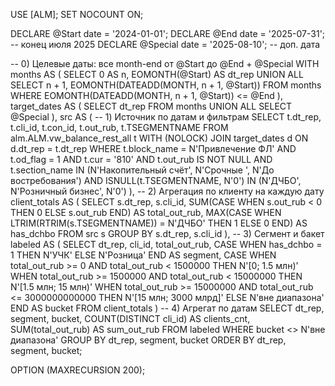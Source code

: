USE [ALM];
SET NOCOUNT ON;

DECLARE @Start    date = '2024-01-01';
DECLARE @End      date = '2025-07-31';  -- конец июля 2025
DECLARE @Special  date = '2025-08-10';  -- доп. дата

-- 0) Целевые даты: все month-end от @Start до @End + @Special
WITH months AS (
    SELECT 0 AS n, EOMONTH(@Start) AS dt_rep
    UNION ALL
    SELECT n + 1,
           EOMONTH(DATEADD(MONTH, n + 1, @Start))
    FROM months
    WHERE EOMONTH(DATEADD(MONTH, n + 1, @Start)) <= @End
),
target_dates AS (
    SELECT dt_rep FROM months
    UNION ALL
    SELECT @Special
),
src AS (  -- 1) Источник по датам и фильтрам
    SELECT
        t.dt_rep,
        t.cli_id,
        t.con_id,
        t.out_rub,
        t.TSEGMENTNAME
    FROM alm.ALM.vw_balance_rest_all t WITH (NOLOCK)
    JOIN target_dates d ON d.dt_rep = t.dt_rep
    WHERE t.block_name   = N'Привлечение ФЛ'
      AND t.od_flag      = 1
      AND t.cur          = '810'
      AND t.out_rub IS NOT NULL
      AND t.section_name IN (N'Накопительный счёт', N'Срочные ', N'До востребования')
      AND ISNULL(t.TSEGMENTNAME, N'0') IN (N'ДЧБО', N'Розничный бизнес', N'0')
),
-- 2) Агрегация по клиенту на каждую дату
client_totals AS (
    SELECT
        s.dt_rep,
        s.cli_id,
        SUM(CASE WHEN s.out_rub < 0 THEN 0 ELSE s.out_rub END) AS total_out_rub,
        MAX(CASE WHEN LTRIM(RTRIM(s.TSEGMENTNAME)) = N'ДЧБО' THEN 1 ELSE 0 END) AS has_dchbo
    FROM src s
    GROUP BY s.dt_rep, s.cli_id
),
-- 3) Сегмент и бакет
labeled AS (
    SELECT
        dt_rep,
        cli_id,
        total_out_rub,
        CASE WHEN has_dchbo = 1 THEN N'УЧК' ELSE N'Розница' END AS segment,
        CASE
            WHEN total_out_rub >=        0     AND total_out_rub <   1500000       THEN N'[0; 1.5 млн)'
            WHEN total_out_rub >=   1500000     AND total_out_rub <  15000000       THEN N'[1.5 млн; 15 млн)'
            WHEN total_out_rub >=  15000000     AND total_out_rub <= 3000000000000  THEN N'[15 млн; 3000 млрд]'
            ELSE N'вне диапазона'
        END AS bucket
    FROM client_totals
)
-- 4) Агрегат по датам
SELECT
    dt_rep,
    segment,
    bucket,
    COUNT(DISTINCT cli_id) AS clients_cnt,
    SUM(total_out_rub)     AS sum_out_rub
FROM labeled
WHERE bucket <> N'вне диапазона'
GROUP BY dt_rep, segment, bucket
ORDER BY dt_rep, segment, bucket;

OPTION (MAXRECURSION 200);
